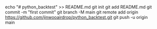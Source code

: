 echo "# python_backtest" >> README.md
git init
git add README.md
git commit -m "first commit"
git branch -M main
git remote add origin https://github.com/jinwooairdrop/python_backtest.git
git push -u origin main

